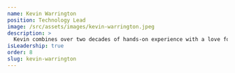 ```yaml
---
name: Kevin Warrington
position: Technology Lead
image: /src/assets/images/kevin-warrington.jpeg
description: >
  Kevin combines over two decades of hands-on experience with a love for cutting-edge web development. Specializing in JavaScript, CSS, and PHP (Zend Certified Engineer), Kevin is passionate about implementing modern UI solutions that intersect creative and technology — creating digital experiences that exceed expectations and delight users.
isLeadership: true
order: 8
slug: kevin-warrington
---
```

